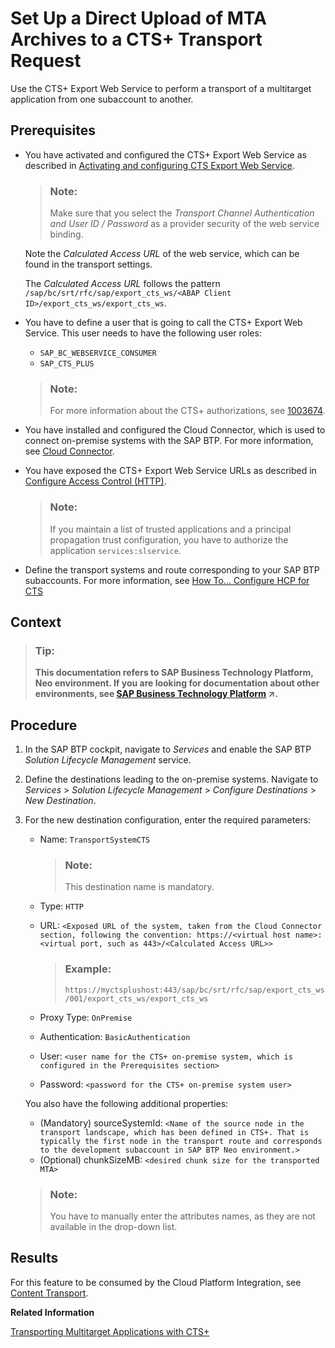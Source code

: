 <!-- loio37ceecb8a9dd4e63bbce42e3e2fab06c -->

# Set Up a Direct Upload of MTA Archives to a CTS+ Transport Request

Use the CTS+ Export Web Service to perform a transport of a multitarget application from one subaccount to another.



<a name="loio37ceecb8a9dd4e63bbce42e3e2fab06c__prereq_u2k_5hp_rcb"/>

## Prerequisites

-   You have activated and configured the CTS+ Export Web Service as described in [Activating and configuring CTS Export Web Service](https://help.sap.com/docs/SAP_DATA_SERVICES/62938f21156047718cae23da55f2b443/aa779d7c617143629a2c851f99eda4f1.html?version=4.2.7&language=en-US&q=active%20cts%20export).

    > ### Note:  
    > Make sure that you select the *Transport Channel Authentication and User ID / Password* as a provider security of the web service binding.

    Note the *Calculated Access URL* of the web service, which can be found in the transport settings.

    The *Calculated Access URL* follows the pattern `/sap/bc/srt/rfc/sap/export_cts_ws/<ABAP Client ID>/export_cts_ws/export_cts_ws`.

-   You have to define a user that is going to call the CTS+ Export Web Service. This user needs to have the following user roles:

    -   `SAP_BC_WEBSERVICE_CONSUMER`
    -   `SAP_CTS_PLUS`

    > ### Note:  
    > For more information about the CTS+ authorizations, see [1003674](https://launchpad.support.sap.com/#/notes/1003674).

-   You have installed and configured the Cloud Connector, which is used to connect on-premise systems with the SAP BTP. For more information, see [Cloud Connector](https://help.sap.com/viewer/cca91383641e40ffbe03bdc78f00f681/Cloud/en-US/e6c7616abb5710148cfcf3e75d96d596.html).
-   You have exposed the CTS+ Export Web Service URLs as described in [Configure Access Control \(HTTP\)](https://help.sap.com/viewer/cca91383641e40ffbe03bdc78f00f681/Cloud/en-US/e7d4927dbb571014af7ef6ebd6cc3511.html).

    > ### Note:  
    > If you maintain a list of trusted applications and a principal propagation trust configuration, you have to authorize the application `services:slservice`.

-   Define the transport systems and route corresponding to your SAP BTP subaccounts. For more information, see [How To... Configure HCP for CTS](https://www.sap.com/documents/2016/07/bc3e9124-7d7c-0010-82c7-eda71af511fa.html)



## Context

> ### Tip:  
> **This documentation refers to SAP Business Technology Platform, Neo environment. If you are looking for documentation about other environments, see [SAP Business Technology Platform](https://help.sap.com/viewer/65de2977205c403bbc107264b8eccf4b/Cloud/en-US/6a2c1ab5a31b4ed9a2ce17a5329e1dd8.html "SAP Business Technology Platform (SAP BTP) is an integrated offering comprised of four technology portfolios: database and data management, application development and integration, analytics, and intelligent technologies. The platform offers users the ability to turn data into business value, compose end-to-end business processes, and build and extend SAP applications quickly.") :arrow_upper_right:.**



## Procedure

1.  In the SAP BTP cockpit, navigate to *Services* and enable the SAP BTP *Solution Lifecycle Management* service.

2.  Define the destinations leading to the on-premise systems. Navigate to *Services* \> *Solution Lifecycle Management* \> *Configure Destinations* \> *New Destination*.

3.  For the new destination configuration, enter the required parameters:

    -   Name: `TransportSystemCTS`

        > ### Note:  
        > This destination name is mandatory.

    -   Type: `HTTP`
    -   URL: `<Exposed URL of the system, taken from the Cloud Connector section, following the convention: https://<virtual host name>:<virtual port, such as 443>/<Calculated Access URL>>`

        > ### Example:  
        > `https://myctsplushost:443/sap/bc/srt/rfc/sap/export_cts_ws/001/export_cts_ws/export_cts_ws`

    -   Proxy Type: `OnPremise`
    -   Authentication: `BasicAuthentication`
    -   User: `<user name for the CTS+ on-premise system, which is configured in the Prerequisites section>`
    -   Password: `<password for the CTS+ on-premise system user>`

    You also have the following additional properties:

    -   \(Mandatory\) sourceSystemId: `<Name of the source node in the transport landscape, which has been defined in CTS+. That is typically the first node in the transport route and corresponds to the development subaccount in SAP BTP Neo environment.>`
    -   \(Optional\) chunkSizeMB: `<desired chunk size for the transported MTA>`

    > ### Note:  
    > You have to manually enter the attributes names, as they are not available in the drop-down list.




<a name="loio37ceecb8a9dd4e63bbce42e3e2fab06c__result_lkg_4yq_rcb"/>

## Results

For this feature to be consumed by the Cloud Platform Integration, see [Content Transport](https://help.sap.com/viewer/368c481cd6954bdfa5d0435479fd4eaf/Cloud/en-US/e3c79d65aa604b80992e20609881ad7a.html).

**Related Information**  


[Transporting Multitarget Applications with CTS+](transporting-multitarget-applications-with-cts-f598f69.md "You can enable transport of SAP BTP applications and application content that is available as Multitarget Applications (MTA) using the Enhanced Change and Transport System (CTS+).")

